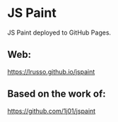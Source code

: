 # JS Paint

JS Paint deployed to GitHub Pages.

## Web:

https://lrusso.github.io/jspaint

## Based on the work of:

https://github.com/1j01/jspaint
